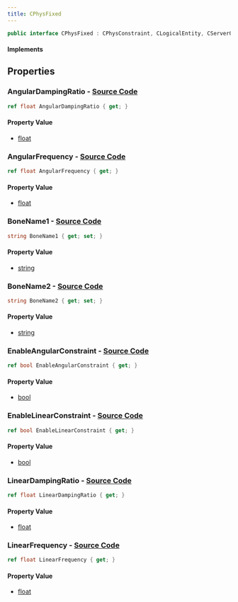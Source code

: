 ```yaml
---
title: CPhysFixed
---
```


```csharp
public interface CPhysFixed : CPhysConstraint, CLogicalEntity, CServerOnlyEntity, CBaseEntity, CEntityInstance, ISchemaClass<CEntityInstance>, ISchemaClass<CBaseEntity>, ISchemaClass<CServerOnlyEntity>, ISchemaClass<CLogicalEntity>, ISchemaClass<CPhysConstraint>, ISchemaClass<CPhysFixed>, ISchemaField, ISchemaClass, INativeHandle
```

#### Implements

## Properties

### **AngularDampingRatio** - [Source Code](https://github.com/swiftly-solution/swiftlys2/blob/main/managed/src/SwiftlyS2.Generated/Schemas/Interfaces/CPhysFixed.cs#L22)

```csharp
ref float AngularDampingRatio { get; }
```

#### Property Value

- [float](https://learn.microsoft.com/dotnet/api/system.single)

### **AngularFrequency** - [Source Code](https://github.com/swiftly-solution/swiftlys2/blob/main/managed/src/SwiftlyS2.Generated/Schemas/Interfaces/CPhysFixed.cs#L20)

```csharp
ref float AngularFrequency { get; }
```

#### Property Value

- [float](https://learn.microsoft.com/dotnet/api/system.single)

### **BoneName1** - [Source Code](https://github.com/swiftly-solution/swiftlys2/blob/main/managed/src/SwiftlyS2.Generated/Schemas/Interfaces/CPhysFixed.cs#L28)

```csharp
string BoneName1 { get; set; }
```

#### Property Value

- [string](https://learn.microsoft.com/dotnet/api/system.string)

### **BoneName2** - [Source Code](https://github.com/swiftly-solution/swiftlys2/blob/main/managed/src/SwiftlyS2.Generated/Schemas/Interfaces/CPhysFixed.cs#L30)

```csharp
string BoneName2 { get; set; }
```

#### Property Value

- [string](https://learn.microsoft.com/dotnet/api/system.string)

### **EnableAngularConstraint** - [Source Code](https://github.com/swiftly-solution/swiftlys2/blob/main/managed/src/SwiftlyS2.Generated/Schemas/Interfaces/CPhysFixed.cs#L26)

```csharp
ref bool EnableAngularConstraint { get; }
```

#### Property Value

- [bool](https://learn.microsoft.com/dotnet/api/system.boolean)

### **EnableLinearConstraint** - [Source Code](https://github.com/swiftly-solution/swiftlys2/blob/main/managed/src/SwiftlyS2.Generated/Schemas/Interfaces/CPhysFixed.cs#L24)

```csharp
ref bool EnableLinearConstraint { get; }
```

#### Property Value

- [bool](https://learn.microsoft.com/dotnet/api/system.boolean)

### **LinearDampingRatio** - [Source Code](https://github.com/swiftly-solution/swiftlys2/blob/main/managed/src/SwiftlyS2.Generated/Schemas/Interfaces/CPhysFixed.cs#L18)

```csharp
ref float LinearDampingRatio { get; }
```

#### Property Value

- [float](https://learn.microsoft.com/dotnet/api/system.single)

### **LinearFrequency** - [Source Code](https://github.com/swiftly-solution/swiftlys2/blob/main/managed/src/SwiftlyS2.Generated/Schemas/Interfaces/CPhysFixed.cs#L16)

```csharp
ref float LinearFrequency { get; }
```

#### Property Value

- [float](https://learn.microsoft.com/dotnet/api/system.single)

